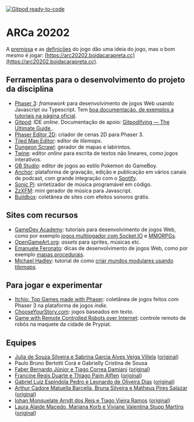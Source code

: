 [![Gitpod ready-to-code](https://img.shields.io/badge/Gitpod-ready--to--code-blue?logo=gitpod)](https://gitpod.io/#https://github.com/boidacarapreta/arc20202)

# ARCa 20202

A [premissa](https://github.com/boidacarapreta/arc20202/blob/main/docs/premissa.md) e as [definições](https://github.com/boidacarapreta/arc20202/blob/main/docs/definições.md) do jogo dão uma ideia do jogo, mas o bom mesmo é jogar: [https://arc20202.boidacarapreta.cc](https://arc20202.boidacarapreta.cc).

## Ferramentas para o desenvolvimento do projeto da disciplina

- [Phaser 3](https://phaser.io): _framework_ para desenvolvimento de jogos Web usando Javascript ou Typescript. Tem [boa documentação, de exemplos a tutoriais na página oficial](https://phaser.io/learn).
- [Gitpod](https://www.gitpod.io/): IDE _online_. Documentação de apoio: [Gitpodifying — The Ultimate Guide
  ](https://www.gitpod.io/blog/gitpodify/).
- [Phaser Editor 2D](https://github.com/PhaserEditor2D/PhaserEditor): criador de cenas 2D para Phaser 3.
- [Tiled Map Editor](https://www.mapeditor.org/): editor de _tilemaps_.
- [Dungeon Scrawl](https://dungeonscrawl.com/): gerador de mapas e labirintos.
- [Twine](https://twinery.org): editor _online_ para escrita de textos não lineares, como jogos interativos.
- [GB Studio](https://www.gbstudio.dev/): editor de jogos ao estilo Pokemon do GameBoy.
- [Anchor](https://anchor.fm): plataforma de gravação, edição e publicação em vários canais de podcast, com grande integração com o [Spotify](https://spotify.com).
- [Sonic Pi](https://sonic-pi.net/): sintetizador de música programável em código.
- [ZzXFM](https://keithclark.co.uk/articles/zzfxm/): mini gerador de música para Javascript.
- [Buildbox](https://www.buildbox.com/13-places-to-find-free-game-sound-effects/): coletânea de sites com efeitos sonoros grátis.

## Sites com recursos

- [GameDev Academy](https://gamedevacademy.org/): tutoriais para desenvolvimento de jogos Web, como por exemplo [jogos multijogador com Socket.IO](https://gamedevacademy.org/create-a-basic-multiplayer-game-in-phaser-3-with-socket-io-part-1/) e [MMORPGs](https://phasertutorials.com/how-to-create-a-phaser-3-mmorpg-part-1/).
- [OpenGameArt.org](https://opengameart.org/): _assets_ para sprites, músicas etc.
- [Emanuele Feronato](https://www.emanueleferonato.com/): dicas de desenvolvimento de jogos Web, como por exemplo [mapas procedurais](https://www.emanueleferonato.com/2019/01/29/javascript-procedural-dungeon-generator-found-on-github-fixed-a-bit-and-about-to-be-expanded/).
- [Michael Hadley](https://medium.com/@michaelwesthadley): tutorial de como [criar mundos modulares usando _tilemaps_](https://medium.com/@michaelwesthadley/modular-game-worlds-in-phaser-3-tilemaps-1-958fc7e6bbd6).

## Para jogar e experimentar

- [Itchio: Top Games made with Phaser](https://itch.io/games/made-with-phaser): coletânea de jogos feitos com Phaser 3 na plataforma de jogos _indie_.
- [ChooseYourStory.com](https://chooseyourstory.com/): jogos baseados em texto.
- [Game with Remote Controlled Robots over Internet](https://www.kickstarter.com/projects/remotegames/game-with-remote-controlled-robots-over-internet): controle remoto de robôs na maquete da cidade de Prypiat.

## Equipes

- [Julia de Souza Silveira e Sabrina Garcia Alves Veiga Villela](https://github.com/boidacarapreta/arc20202-mirabolante-jogo-web) ([original](https://github.com/mirabolante/jogo-web))
- Paulo Bruno Bertotti Corá e Gabrielly Cristina de Sousa
- [Faber Bernardo Júnior e Tiago Correa Damiani](https://github.com/boidacarapreta/arc20202-FBJ-TCD-O-LABIRINTO-DAS-ESCOLHAS) ([original](https://github.com/FBJ-TCD/O-LABIRINTO-DAS-ESCOLHAS))
- [Francine Regis Duarte e Thiago Paim Alflen](https://github.com/boidacarapreta/arc20202-FT-riddle-jogo-web) ([original](https://github.com/FT-riddle/jogo-web))
- [Gabriel Luiz Espindola Pedro e Leonardo de Oliveira Dias](https://github.com/boidacarapreta/arc20202-Nidhoogr-Yggdrasil) ([original](https://github.com/Nidhoogr/Yggdrasil))
- [ Arthur Cadore Matuella Barcella, Bruna Silveira e Matheus Pires Salazar](https://github.com/boidacarapreta/arc20202-mba-studios-mba-studios) ([original](https://github.com/mba-studios/mba-studios))
- [Iohan Monquelate Arndt dos Reis e Tiago Vieira Ramos](https://github.com/boidacarapreta/arc20202-TiO-Games-jogo_web) ([original](https://github.com/TiO-Games/jogo_web))
- [Laura Alaide Macedo, Mariana Korb e Viviane Valentina Stupp Martins](https://github.com/boidacarapreta/arc20202-LMV-Jogos-Jogo) ([original](https://github.com/LMV-Jogos/Jogo))
